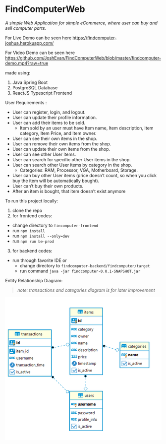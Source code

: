 # FindComputerWeb

*A simple Web Application for simple eCommerce, where user can buy and sell computer parts.*

For Live Demo can be seen here https://findcomputer-joshua.herokuapp.com/

For Video Demo can be seen here https://github.com/JoshEvan/FindComputerWeb/blob/master/findcomputer-demo.mp4?raw=true

made using:
1. Java Spring Boot
2. PostgreSQL Database
3. ReactJS Typescript Frontend

User Requirements :
* User can register, login, and logout.
* User can update their profile information.
* User can add their items to be sold.
  * Item sold by an user must have Item name, Item description, Item
category, Item Price, and Item owner.
* User can see their own items in the shop.
* User can remove their own items from the shop.
* User can update their own items from the shop.
* User can see other User items.
* User can search for specific other User items in the shop.
* User can search other User items by category in the shop.
  * Categories: RAM, Processor, VGA, Motherboard, Storage.
* User can buy other User items (price doesn’t count, so when you click buy
the item will be automatically bought).
* User can’t buy their own products.
* After an item is bought, that item doesn’t exist anymore

To run this project locally:
1. clone the repo
2. for frontend codes:
  * change directory to `fincomputer-frontend`
  * run `npm install`
  * run `npm install --only=dev`
  * run `npm run be-prod`
3. for backend codes:
  * run through favorite IDE or
    * change directory to `findcomputer-backend/findcomputer/target`
    * run command `java -jar findcomputer-0.0.1-SNAPSHOT.jar`


Entity Relationship Diagram:
> *note: transactions and categories diagram is for later improvement*
<img src="https://raw.githubusercontent.com/JoshEvan/FindComputerWeb/master/findcomputer-ERD.png"/>
